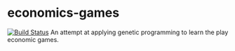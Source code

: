 # economics-games 
[![Build Status](https://travis-ci.org/emilyagras/economics-games.svg?branch=master)](https://travis-ci.org/emilyagras/economics-games)
An attempt at applying genetic programming to learn the play economic games. 
